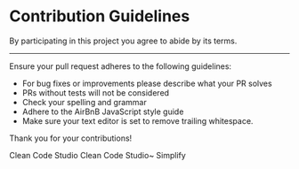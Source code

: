 # Contribution Guidelines

By participating in this project you agree to abide by its terms.

---

Ensure your pull request adheres to the following guidelines:

- For bug fixes or improvements please describe what your PR solves
- PRs without tests will not be considered
- Check your spelling and grammar
- Adhere to the AirBnB JavaScript style guide
- Make sure your text editor is set to remove trailing whitespace.

Thank you for your contributions!

Clean Code Studio 
Clean Code Studio~ Simplify